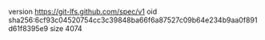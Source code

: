 version https://git-lfs.github.com/spec/v1
oid sha256:6cf93c04520754cc3c39848ba66f6a87527c09b64e234b9aa0f891d61f8395e9
size 4074
